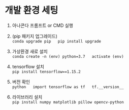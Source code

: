 개발 환경 세팅  
=============

1. 아나콘다 프롬프트 or CMD 실행  

2. (pip 패키지 업그레이드)  
`conda upgrade pip  
pip install upgrade`  

3. 가상환경 새로 설치  
`conda create -n (env) python=3.7  
activate (env)  `  

4. tensorflow 설치  
`pip install tensorflow==1.15.2  `  

5. 버전 확인  
`python  
import tensorflow as tf  
tf.__version__  `  

6. 라이브러리 설치  
` pip install numpy matplotlib pillow opencv-python  `  

